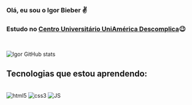 
### Olá, eu sou o Igor Bieber ✌️
### Estudo no [Centro Universitário UniAmérica Descomplica](https://uniamerica.br)😉
<br/>
 
![Igor GitHub stats](https://github-readme-stats.vercel.app/api?username=Igor-Bieber&show_icons=true&theme=tokyonight)

## Tecnologias que estou aprendendo:

<div style= "display: inline-block"><br/> 
   <img align= "center" alt="html5" src="https://img.shields.io/badge/HTML-239120?style=for-the-badge&logo=html5&logoColor=white">
   <img align="center" alt="css3" src="https://img.shields.io/badge/CSS-239120?&style=for-the-badge&logo=css3&logoColor=white">
   <img align="center" alt="JS" src="https://img.shields.io/badge/JavaScript-F7DF1E?style=for-the-badge&logo=javascript&logoColor=black"> 
</div>

